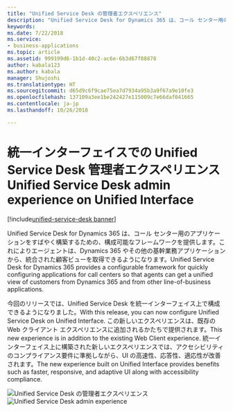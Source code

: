 ```yaml
---
title: "Unified Service Desk の管理者エクスペリエンス"
description: "Unified Service Desk for Dynamics 365 は、コール センター用のアプリケーションをすばやく構築するための、構成可能なフレームワークを提供します。これによりエージェントは、Dynamics 365 やその他の基幹業務アプリケーションから、統合された顧客ビューを取得できるようになります。"
keywords: 
ms.date: 7/22/2018
ms.service:
- business-applications
ms.topic: article
ms.assetid: 999199d6-1b1d-40c2-ac6e-6b3d67f88878
author: kabala123
ms.author: kabala
manager: Shujoshi
ms.translationtype: HT
ms.sourcegitcommit: d65d9c6f9cae75ea7d7934a95b3a9f67a9e10fe3
ms.openlocfilehash: 137109a3ee1be242427e115009c7e66daf041665
ms.contentlocale: ja-jp
ms.lasthandoff: 10/26/2018

---
```


#  <a name="unified-service-desk-admin-experience-on-unified-interface"></a><span data-ttu-id="882fb-103">統一インターフェイスでの Unified Service Desk 管理者エクスペリエンス</span><span class="sxs-lookup"><span data-stu-id="882fb-103">Unified Service Desk admin experience on Unified Interface</span></span>

[!include[unified-service-desk banner](../../../includes/unified-service-desk.md)]

<span data-ttu-id="882fb-104">Unified Service Desk for Dynamics 365 は、コール センター用のアプリケーションをすばやく構築するための、構成可能なフレームワークを提供します。これによりエージェントは、Dynamics 365 やその他の基幹業務アプリケーションから、統合された顧客ビューを取得できるようになります。</span><span class="sxs-lookup"><span data-stu-id="882fb-104">Unified Service Desk for Dynamics 365 provides a configurable framework for quickly configuring applications for call centers so that agents can get a unified view of customers from Dynamics 365 and from other line-of-business applications.</span></span>  

<span data-ttu-id="882fb-105">今回のリリースでは、Unified Service Desk を統一インターフェイス上で構成できるようになりました。</span><span class="sxs-lookup"><span data-stu-id="882fb-105">With this release, you can now configure Unified Service Desk on Unified Interface.</span></span> <span data-ttu-id="882fb-106">この新しいエクスペリエンスは、既存の Web クライアント エクスペリエンスに追加されるかたちで提供されます。</span><span class="sxs-lookup"><span data-stu-id="882fb-106">This new experience is in addition to the existing Web Client experience.</span></span> <span data-ttu-id="882fb-107">統一インターフェイス上に構築された新しいエクスペリエンスでは、アクセシビリティのコンプライアンス要件に準拠しながら、UI の高速性、応答性、適応性が改善されます。</span><span class="sxs-lookup"><span data-stu-id="882fb-107">The new experience built on Unified Interface provides benefits such as faster, responsive, and adaptive UI along with accessibility compliance.</span></span>

<span data-ttu-id="882fb-108">![Unified Service Desk の管理者エクスペリエンス](../media/usd-admin.png "Unified Service Desk の管理者エクスペリエンス")</span><span class="sxs-lookup"><span data-stu-id="882fb-108">![Unified Service Desk admin experience](../media/usd-admin.png "Unified Service Desk admin experience")</span></span>


